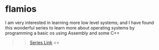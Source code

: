 # flamios

I am very interested in learning more low level systems; and I have found this wonderful series to learn more about operating systems by programming a basic os using Assembly and some C++

>> [Series Link](https://www.youtube.com/watch?v=9t-SPC7Tczc&list=PLFjM7v6KGMpiH2G-kT781ByCNC_0pKpPN) <<
